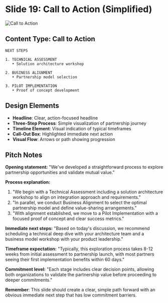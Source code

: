 # Slide 19: Call to Action (Simplified)

![Call to Action](../images/slide19.png)

## Content Type: Call to Action

```
NEXT STEPS

1. TECHNICAL ASSESSMENT
   • Solution architecture workshop

2. BUSINESS ALIGNMENT
   • Partnership model selection

3. PILOT IMPLEMENTATION
   • Proof of concept development
```

## Design Elements

- **Headline**: Clear, action-focused headline
- **Three-Step Process**: Simple visualization of partnership journey
- **Timeline Element**: Visual indication of typical timeframes
- **Call-Out Box**: Highlighted immediate next action
- **Visual Flow**: Arrows or path showing progression

## Pitch Notes

**Opening statement:**
"We've developed a straightforward process to explore partnership opportunities and validate mutual value."

**Process explanation:**
1. "We begin with a Technical Assessment including a solution architecture workshop to align on integration approach and requirements."
2. "In parallel, we conduct Business Alignment to select the optimal partnership model and define value-sharing arrangements."
3. "With alignment established, we move to a Pilot Implementation with a focused proof of concept and clear success metrics."

**Immediate next steps:**
"Based on today's discussion, we recommend scheduling a technical deep dive with your architecture team and a business model workshop with your product leadership."

**Timeframe expectation:**
"Typically, this exploration process takes 8-12 weeks from initial assessment to partnership launch, with most partners seeing their first implementation benefits within 60 days."

**Commitment level:**
"Each stage includes clear decision points, allowing both organizations to validate the partnership value before proceeding to deeper commitments."

**Remember**: This slide should create a clear, simple path forward with an obvious immediate next step that has low commitment barriers.